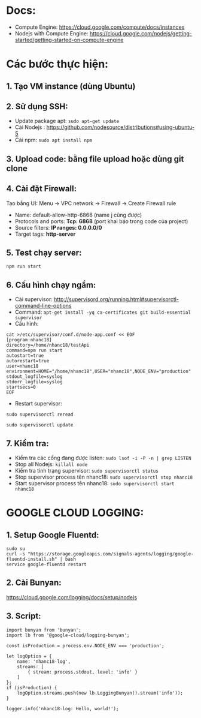 # Docs:
- Compute Engine: https://cloud.google.com/compute/docs/instances
- Nodejs with Compute Engine: https://cloud.google.com/nodejs/getting-started/getting-started-on-compute-engine

# Các bước thực hiện:
## 1. Tạo VM instance (dùng Ubuntu)
## 2. Sử dụng SSH:
- Update package apt: ```sudo apt-get update```
- Cài Nodejs : https://github.com/nodesource/distributions#using-ubuntu-5
- Cài npm: ```sudo apt install npm```

## 3. Upload code: bằng file upload hoặc dùng git clone

## 4. Cài đặt Firewall: 
Tạo bằng UI: Menu -> VPC network -> Firewall -> Create Firewall rule
- Name: default-allow-http-6868 (name j cũng được)
- Protocols and ports: **Tcp: 6868** (port khai báo trong code của project)
- Source filters: **IP ranges: 0.0.0.0/0**
- Target tags: **http-server**

## 5. Test chạy server: 
```npm run start```

## 6. Cấu hình chạy ngầm:
- Cài supervisor: http://supervisord.org/running.html#supervisorctl-command-line-options
- Command:
```apt-get install -yq ca-certificates git build-essential supervisor```
- Cấu hình: 
```
cat >/etc/supervisor/conf.d/node-app.conf << EOF
[program:nhanc18]
directory=/home/nhanc18/testApi
command=npm run start
autostart=true
autorestart=true
user=nhanc18
environment=HOME="/home/nhanc18",USER="nhanc18",NODE_ENV="production"
stdout_logfile=syslog
stderr_logfile=syslog
startsecs=0
EOF
```
- Restart supervisor:

`sudo supervisorctl reread`

`sudo supervisorctl update`

## 7. Kiểm tra:
- Kiểm tra các cổng đang được listen: `sudo lsof -i -P -n | grep LISTEN`
- Stop all Nodejs: `killall node`
- Kiểm tra tình trạng supervisor: `sudo supervisorctl status`
- Stop supervisor process tên nhanc18: `sudo supervisorctl stop nhanc18`
- Start supervisor process tên nhanc18: `sudo supervisorctl start nhanc18`

# GOOGLE CLOUD LOGGING:
## 1. Setup Google Fluentd: 
```
sudo su
curl -s "https://storage.googleapis.com/signals-agents/logging/google-fluentd-install.sh" | bash
service google-fluentd restart
```
## 2. Cài Bunyan:
https://cloud.google.com/logging/docs/setup/nodejs
## 3. Script:
```
import bunyan from 'bunyan';
import lb from '@google-cloud/logging-bunyan';

const isProduction = process.env.NODE_ENV === 'production';

let logOption = {
    name: 'nhanc18-log',
    streams: [
        { stream: process.stdout, level: 'info' }
    ]
};
if (isProduction) {
    logOption.streams.push(new lb.LoggingBunyan().stream('info'));
}

logger.info('nhanc18-log: Hello, world!');
```